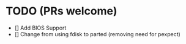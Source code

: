 # TODO (PRs welcome)

- [] Add BIOS Support
- [] Change from using fdisk to parted (removing need for pexpect)
